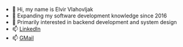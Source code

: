 - 👋 Hi, my name is Elvir Vlahovljak
- 🌱 Expanding my software development knowledge since 2016
- 👀 Primarily interested in backend development and system design
- 📫 [LinkedIn](https://www.linkedin.com/in/elvir-vlahovljak-9505a3216/)
- 📫 [GMail](elvirvlahovljak@gmail.com)

<!---
ElvaRivle/ElvaRivle is a ✨ special ✨ repository because its `README.md` (this file) appears on your GitHub profile.
You can click the Preview link to take a look at your changes.
--->
